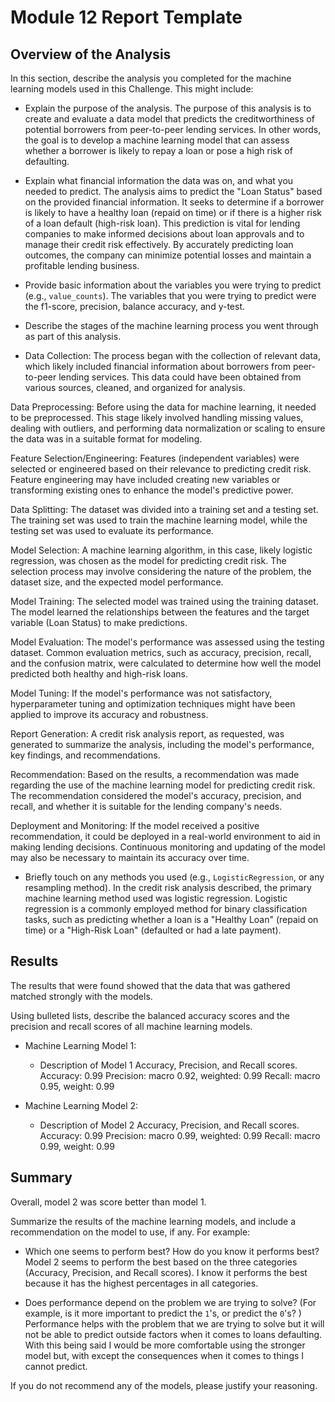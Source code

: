 # Module 12 Report Template

## Overview of the Analysis

In this section, describe the analysis you completed for the machine learning models used in this Challenge. This might include:

* Explain the purpose of the analysis.
The purpose of this analysis is to create and evaluate a data model that predicts the creditworthiness of potential borrowers from peer-to-peer lending services. 
In other words, the goal is to develop a machine learning model that can assess whether a borrower is likely to repay a loan or pose a high risk of defaulting.

* Explain what financial information the data was on, and what you needed to predict.
The analysis aims to predict the "Loan Status" based on the provided financial information. It seeks to determine if a borrower is likely to
have a healthy loan (repaid on time) or if there is a higher risk of a loan default (high-risk loan). This prediction is vital for lending companies to 
make informed decisions about loan approvals and to manage their credit risk effectively. By accurately predicting loan outcomes, the company can minimize potential losses and
maintain a profitable lending business.

* Provide basic information about the variables you were trying to predict (e.g., `value_counts`).
The variables that you were trying to predict were the f1-score, precision, balance accuracy, and y-test.

* Describe the stages of the machine learning process you went through as part of this analysis.
* Data Collection: The process began with the collection of relevant data, which likely included financial information about borrowers from peer-to-peer lending services. This data could have been obtained from various sources, cleaned, and organized for analysis.

Data Preprocessing: Before using the data for machine learning, it needed to be preprocessed. This stage likely involved handling missing values, dealing with outliers, and performing data normalization or scaling to ensure the data was in a suitable format for modeling.

Feature Selection/Engineering: Features (independent variables) were selected or engineered based on their relevance to predicting credit risk. Feature engineering may have included creating new variables or transforming existing ones to enhance the model's predictive power.

Data Splitting: The dataset was divided into a training set and a testing set. The training set was used to train the machine learning model, while the testing set was used to evaluate its performance.

Model Selection: A machine learning algorithm, in this case, likely logistic regression, was chosen as the model for predicting credit risk. The selection process may involve considering the nature of the problem, the dataset size, and the expected model performance.

Model Training: The selected model was trained using the training dataset. The model learned the relationships between the features and the target variable (Loan Status) to make predictions.

Model Evaluation: The model's performance was assessed using the testing dataset. Common evaluation metrics, such as accuracy, precision, recall, and the confusion matrix, were calculated to determine how well the model predicted both healthy and high-risk loans.

Model Tuning: If the model's performance was not satisfactory, hyperparameter tuning and optimization techniques might have been applied to improve its accuracy and robustness.

Report Generation: A credit risk analysis report, as requested, was generated to summarize the analysis, including the model's performance, key findings, and recommendations.

Recommendation: Based on the results, a recommendation was made regarding the use of the machine learning model for predicting credit risk. The recommendation considered the model's accuracy, precision, and recall, and whether it is suitable for the lending company's needs.

Deployment and Monitoring: If the model received a positive recommendation, it could be deployed in a real-world environment to aid in making lending decisions. Continuous monitoring and updating of the model may also be necessary to maintain its accuracy over time.

* Briefly touch on any methods you used (e.g., `LogisticRegression`, or any resampling method).
In the credit risk analysis described, the primary machine learning method used was logistic regression. Logistic regression is a commonly employed method for binary classification tasks, such as predicting whether a 
loan is a "Healthy Loan" (repaid on time) or a "High-Risk Loan" (defaulted or had a late payment).

## Results
The results that were found showed that the data that was gathered matched strongly with the models.

Using bulleted lists, describe the balanced accuracy scores and the precision and recall scores of all machine learning models.

* Machine Learning Model 1:
  * Description of Model 1 Accuracy, Precision, and Recall scores.
Accuracy: 0.99
Precision: macro 0.92, weighted: 0.99
Recall: macro 0.95, weight: 0.99


* Machine Learning Model 2:
  * Description of Model 2 Accuracy, Precision, and Recall scores.
Accuracy: 0.99
Precision: macro 0.99, weighted: 0.99
Recall: macro 0.99, weight: 0.99
## Summary
Overall, model 2 was score better than model 1. 

Summarize the results of the machine learning models, and include a recommendation on the model to use, if any. For example:
* Which one seems to perform best? How do you know it performs best?
Model 2 seems to perform the best based on the three categories (Accuracy, Precision, and Recall scores).
I know it performs the best because it has the highest percentages in all categories.
  
* Does performance depend on the problem we are trying to solve? (For example, is it more important to predict the `1`'s, or predict the `0`'s? )
Performance helps with the problem that we are trying to solve but it will not be able to predict outside factors when it comes to loans defaulting.
With this being said I would be more comfortable using the stronger model but, with except the consequences when it comes to things I cannot predict.

If you do not recommend any of the models, please justify your reasoning.
